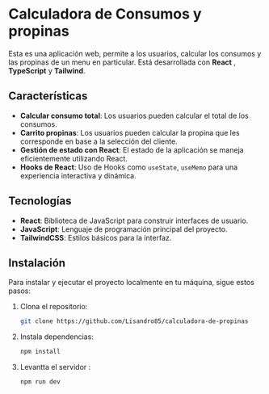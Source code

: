 # Calculadora de Consumos y propinas

Esta es una aplicación web, permite a los usuarios, calcular los consumos y las propinas de un menu en particular. Está desarrollada con **React** , **TypeScript** y **Tailwind**.

## Características

- **Calcular consumo total**: Los usuarios pueden calcular el total de los consumos.
- **Carrito propinas**: Los usuarios pueden calcular la propina que les corresponde en base a la selección del cliente.
- **Gestión de estado con React**: El estado de la aplicación se maneja eficientemente utilizando React.
- **Hooks de React**: Uso de Hooks como `useState`, `useMemo` para una experiencia interactiva y dinámica.

## Tecnologías

- **React**: Biblioteca de JavaScript para construir interfaces de usuario.
- **JavaScript**: Lenguaje de programación principal del proyecto.
- **TailwindCSS**: Estilos básicos para la interfaz.

## Instalación

Para instalar y ejecutar el proyecto localmente en tu máquina, sigue estos pasos:

1. Clona el repositorio:
   ```bash
   git clone https://github.com/Lisandro85/calculadora-de-propinas

2. Instala dependencias:
   ```bash
   npm install

3. Levantta el servidor :
   ```bash
   npm run dev
